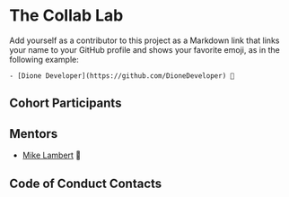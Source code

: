 # The Collab Lab

Add yourself as a contributor to this project as a Markdown link that links your name to your GitHub profile and shows your favorite emoji, as in the following example:

    - [Dione Developer](https://github.com/DioneDeveloper) 💅

## Cohort Participants

## Mentors

- [Mike Lambert](https://github.com/mikeblambert) 🙌

## Code of Conduct Contacts
